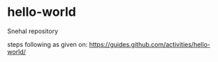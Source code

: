 # hello-world
Snehal repository

steps following as given on: https://guides.github.com/activities/hello-world/
